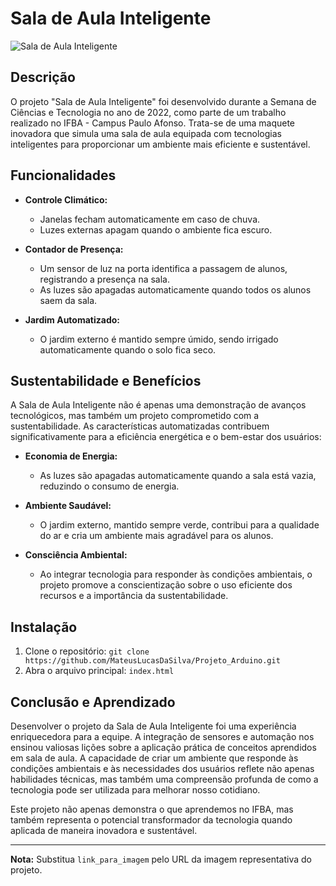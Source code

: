 # Sala de Aula Inteligente

![Sala de Aula Inteligente](link_para_imagem)

## Descrição

O projeto "Sala de Aula Inteligente" foi desenvolvido durante a Semana de Ciências e Tecnologia no ano de 2022, como parte de um trabalho realizado no IFBA - Campus Paulo Afonso. Trata-se de uma maquete inovadora que simula uma sala de aula equipada com tecnologias inteligentes para proporcionar um ambiente mais eficiente e sustentável.

## Funcionalidades

- **Controle Climático:**
  - Janelas fecham automaticamente em caso de chuva.
  - Luzes externas apagam quando o ambiente fica escuro.

- **Contador de Presença:**
  - Um sensor de luz na porta identifica a passagem de alunos, registrando a presença na sala.
  - As luzes são apagadas automaticamente quando todos os alunos saem da sala.

- **Jardim Automatizado:**
  - O jardim externo é mantido sempre úmido, sendo irrigado automaticamente quando o solo fica seco.

## Sustentabilidade e Benefícios

A Sala de Aula Inteligente não é apenas uma demonstração de avanços tecnológicos, mas também um projeto comprometido com a sustentabilidade. As características automatizadas contribuem significativamente para a eficiência energética e o bem-estar dos usuários:

- **Economia de Energia:**
  - As luzes são apagadas automaticamente quando a sala está vazia, reduzindo o consumo de energia.

- **Ambiente Saudável:**
  - O jardim externo, mantido sempre verde, contribui para a qualidade do ar e cria um ambiente mais agradável para os alunos.

- **Consciência Ambiental:**
  - Ao integrar tecnologia para responder às condições ambientais, o projeto promove a conscientização sobre o uso eficiente dos recursos e a importância da sustentabilidade.

## Instalação

1. Clone o repositório: `git clone https://github.com/MateusLucasDaSilva/Projeto_Arduino.git`
2. Abra o arquivo principal: `index.html`

## Conclusão e Aprendizado

Desenvolver o projeto da Sala de Aula Inteligente foi uma experiência enriquecedora para a equipe. A integração de sensores e automação nos ensinou valiosas lições sobre a aplicação prática de conceitos aprendidos em sala de aula. A capacidade de criar um ambiente que responde às condições ambientais e às necessidades dos usuários reflete não apenas habilidades técnicas, mas também uma compreensão profunda de como a tecnologia pode ser utilizada para melhorar nosso cotidiano.

Este projeto não apenas demonstra o que aprendemos no IFBA, mas também representa o potencial transformador da tecnologia quando aplicada de maneira inovadora e sustentável.

---

**Nota:** Substitua `link_para_imagem` pelo URL da imagem representativa do projeto.


